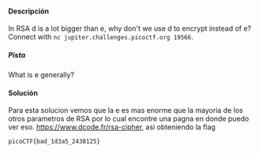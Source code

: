 #### Descripción
In RSA d is a lot bigger than e, why don't we use d to encrypt instead of e? Connect with `nc jupiter.challenges.picoctf.org 19566`.

##### Pista
What is e generally?

#### Solución 
Para esta solucion vemos que la e es mas enorme que la mayoria de los otros parametros de RSA por lo cual encontre una pagna en donde puedo ver eso.
https://www.dcode.fr/rsa-cipher, asi obteniendo la flag
```
picoCTF{bad_1d3a5_2438125}
```

